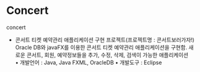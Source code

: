 # Concert
concert
-  콘서트 티켓 예약관리 애플리케이션 구현 프로젝트(프로젝트명 : 콘서트보러가자!)
Oracle DB와 javaFX를 이용한 콘서트 티켓 예약관리 애플리케이션을 구현함. 
새로운 콘서트, 회원, 예약정보들을 추가, 수정, 삭제, 검색이 가능한 애플리케이션
 • 개발언어 : Java, Java FXML, OracleDB
 • 개발도구 : Eclipse
